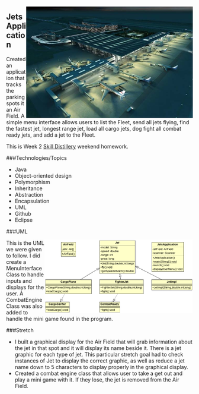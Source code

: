 <dl>
	<img src="https://github.com/Chioxin/JetsProject/blob/master/Airport.jpg?raw=true" alt="An Airport" ALIGN="right" width="450"/>
</dl>

## Jets Application

Created an application that tracks the parking spots it an Air Field. A simple menu interface allows users to list the Fleet, send all jets flying, find the fastest jet, longest range jet, load all cargo jets, dog fight all combat ready jets, and add a jet to the Fleet.

This is Week 2 [Skill Distillery](http://skilldistillery.com) weekend homework.

###Technologies/Topics
* Java
* Object-oriented design
 * Polymorphism
 * Inheritance
 * Abstraction
 * Encapsulation
* UML
* Github
* Eclipse

###UML
<dl>
	<img src="https://github.com/Chioxin/JetsProject/blob/master/UMLJets.png?raw=true" ALIGN="right" alt="UML Diagram" width="400">
</dl>

This is the UML we were given to follow. I did create a MenuInterface Class to handle inputs and displays for the user. A CombatEngine Class was also added to handle the mini game found in the program.

###Stretch
* I built a graphical display for the Air Field that will grab information about the jet in that spot and it will display its name beside it. There is a jet graphic for each type of jet. This particular stretch goal had to check instances of Jet to display the correct graphic, as well as reduce a jet name down to 5 characters to display properly in the graphical display.
* Created a combat engine class that allows user to take a get out and play a mini game with it. If they lose, the jet is removed from the Air Field.